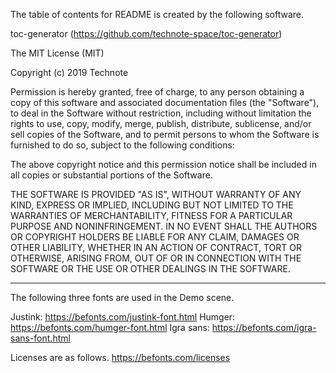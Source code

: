 The table of contents for README is created by the following software.

toc-generator (https://github.com/technote-space/toc-generator)

The MIT License (MIT)

Copyright (c) 2019 Technote

Permission is hereby granted, free of charge, to any person obtaining a copy
of this software and associated documentation files (the "Software"), to deal
in the Software without restriction, including without limitation the rights
to use, copy, modify, merge, publish, distribute, sublicense, and/or sell
copies of the Software, and to permit persons to whom the Software is
furnished to do so, subject to the following conditions:

The above copyright notice and this permission notice shall be included in
all copies or substantial portions of the Software.

THE SOFTWARE IS PROVIDED "AS IS", WITHOUT WARRANTY OF ANY KIND, EXPRESS OR
IMPLIED, INCLUDING BUT NOT LIMITED TO THE WARRANTIES OF MERCHANTABILITY,
FITNESS FOR A PARTICULAR PURPOSE AND NONINFRINGEMENT. IN NO EVENT SHALL THE
AUTHORS OR COPYRIGHT HOLDERS BE LIABLE FOR ANY CLAIM, DAMAGES OR OTHER
LIABILITY, WHETHER IN AN ACTION OF CONTRACT, TORT OR OTHERWISE, ARISING FROM,
OUT OF OR IN CONNECTION WITH THE SOFTWARE OR THE USE OR OTHER DEALINGS IN
THE SOFTWARE.

---------
The following three fonts are used in the Demo scene.

Justink: https://befonts.com/justink-font.html
Humger: https://befonts.com/humger-font.html
Igra sans: https://befonts.com/igra-sans-font.html

Licenses are as follows.
https://befonts.com/licenses
